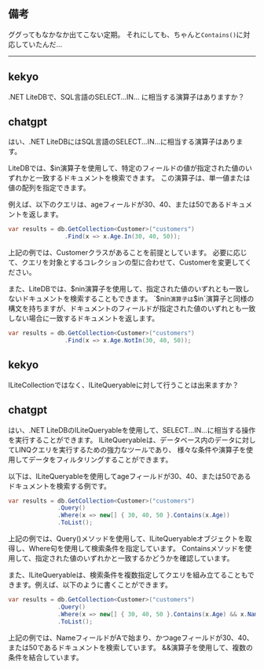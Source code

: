 ## 備考

ググってもなかなか出てこない定期。
それにしても、ちゃんと`Contains()`に対応していたんだ...

----

## kekyo

.NET LiteDBで、SQL言語のSELECT...IN... に相当する演算子はありますか？

## chatgpt

はい、.NET LiteDBにはSQL言語のSELECT...IN...に相当する演算子はあります。

LiteDBでは、$in演算子を使用して、特定のフィールドの値が指定された値のいずれかと一致するドキュメントを検索できます。
この演算子は、単一値または値の配列を指定できます。

例えば、以下のクエリは、ageフィールドが30、40、または50であるドキュメントを返します。

```csharp
var results = db.GetCollection<Customer>("customers")
                .Find(x => x.Age.In(30, 40, 50));
```

上記の例では、Customerクラスがあることを前提としています。
必要に応じて、クエリを対象とするコレクションの型に合わせて、Customerを変更してください。

また、LiteDBでは、$nin演算子を使用して、指定された値のいずれとも一致しないドキュメントを検索することもできます。
`$nin`演算子は`$in`演算子と同様の構文を持ちますが、ドキュメントのフィールドが指定された値のいずれとも一致しない場合に一致するドキュメントを返します。

```csharp
var results = db.GetCollection<Customer>("customers")
                .Find(x => x.Age.NotIn(30, 40, 50));
```

## kekyo

ILiteCollection<T>ではなく、ILiteQueryable<T>に対して行うことは出来ますか？
  
## chatgpt
  
はい、.NET LiteDBのILiteQueryable<T>を使用して、SELECT...IN...に相当する操作を実行することができます。
ILiteQueryable<T>は、データベース内のデータに対してLINQクエリを実行するための強力なツールであり、
様々な条件や演算子を使用してデータをフィルタリングすることができます。

以下は、ILiteQueryable<T>を使用してageフィールドが30、40、または50であるドキュメントを検索する例です。

```csharp
var results = db.GetCollection<Customer>("customers")
              .Query()
              .Where(x => new[] { 30, 40, 50 }.Contains(x.Age))
              .ToList();
```
  
上記の例では、Query()メソッドを使用して、ILiteQueryable<T>オブジェクトを取得し、Where句を使用して検索条件を指定しています。
Containsメソッドを使用して、指定された値のいずれかと一致するかどうかを確認しています。

また、ILiteQueryable<T>は、検索条件を複数指定してクエリを組み立てることもできます。例えば、以下のように書くことができます。
  
```csharp
var results = db.GetCollection<Customer>("customers")
              .Query()
              .Where(x => new[] { 30, 40, 50 }.Contains(x.Age) && x.Name.StartsWith("A"))
              .ToList();
```
  
上記の例では、NameフィールドがAで始まり、かつageフィールドが30、40、または50であるドキュメントを検索しています。
&&演算子を使用して、複数の条件を結合しています。
  
